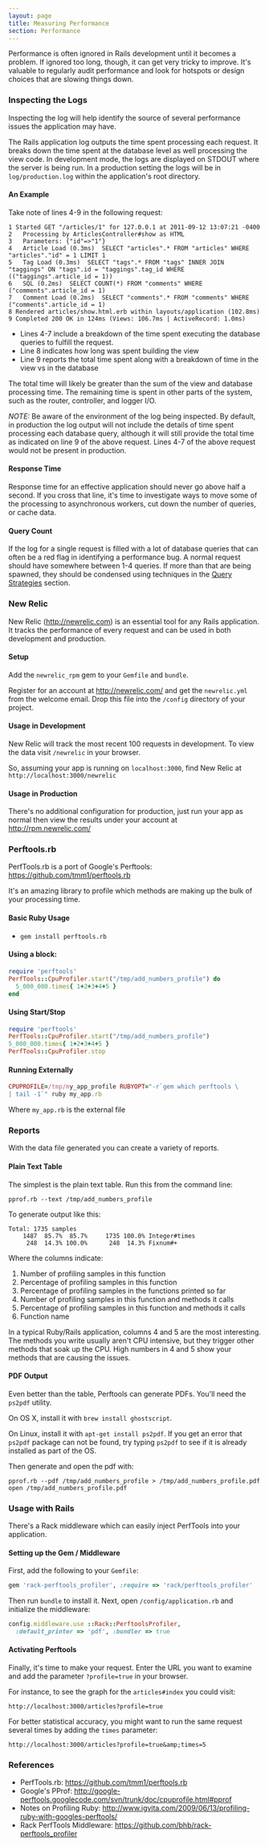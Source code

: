 ```yaml
---
layout: page
title: Measuring Performance
section: Performance
---
```


Performance is often ignored in Rails development until it becomes a problem. If ignored too long, though, it can get very tricky to improve. It's valuable to regularly audit performance and look for hotspots or design choices that are slowing things down.

### Inspecting the Logs

Inspecting the log will help identify the source of several performance issues the application may have.

The Rails application log outputs the time spent processing each request.  It breaks down the time spent at the database level as well processing the view code.  In development mode, the logs are displayed on STDOUT where the server is being run.  In a production setting the logs will be in `log/production.log` within the application's root directory.

#### An Example

Take note of lines 4-9 in the following request:

```text
1 Started GET "/articles/1" for 127.0.0.1 at 2011-09-12 13:07:21 -0400
2   Processing by ArticlesController#show as HTML
3   Parameters: {"id"=>"1"}
4   Article Load (0.3ms)  SELECT "articles".* FROM "articles" WHERE "articles"."id" = 1 LIMIT 1
5   Tag Load (0.3ms)  SELECT "tags".* FROM "tags" INNER JOIN "taggings" ON "tags".id = "taggings".tag_id WHERE (("taggings".article_id = 1))
6   SQL (0.2ms)  SELECT COUNT(*) FROM "comments" WHERE ("comments".article_id = 1)
7   Comment Load (0.2ms)  SELECT "comments".* FROM "comments" WHERE ("comments".article_id = 1)
8 Rendered articles/show.html.erb within layouts/application (102.8ms)
9 Completed 200 OK in 124ms (Views: 106.7ms | ActiveRecord: 1.0ms)
```

* Lines 4-7 include a breakdown of the time spent executing the database queries to fulfill the request.
* Line 8 indicates how long was spent building the view
* Line 9 reports the total time spent along with a breakdown of time in the view vs in the database

The total time will likely be greater than the sum of the view and database processing time.  The remaining time is spent in other parts of the system, such as the router, controller, and logger I/O.

*NOTE:* Be aware of the environment of the log being inspected.  By default, in production the log output will not include the details of time spent processing each database query, although it will still provide the total time as indicated on line 9 of the above request.  Lines 4-7 of the above request would not be present in production.

#### Response Time

Response time for an effective application should never go above half a second. If you cross that line, it's time to investigate ways to move some of the processing to asynchronous workers, cut down the number of queries, or cache data.

#### Query Count

If the log for a single request is filled with a lot of database queries that can often be a red flag in identifying a performance bug.  A normal request should have somewhere between 1-4 queries.  If more than that are being spawned, they should be condensed using techniques in the [Query Strategies](/topics/performance/queries.html) section.

### New Relic

New Relic (http://newrelic.com) is an essential tool for any Rails application. It tracks the performance of every request and can be used in both development and production.

#### Setup

Add the `newrelic_rpm` gem to your `Gemfile` and `bundle`.

Register for an account at http://newrelic.com/ and get the `newrelic.yml` from the welcome email. Drop this file into the `/config` directory of your project.

#### Usage in Development

New Relic will track the most recent 100 requests in development. To view the data visit `/newrelic` in your browser.

So, assuming your app is running on `localhost:3000`, find New Relic at `http://localhost:3000/newrelic`

#### Usage in Production

There's no additional configuration for production, just run your app as normal then view the results under your account at http://rpm.newrelic.com/

### Perftools.rb

PerfTools.rb is a port of Google's Perftools: https://github.com/tmm1/perftools.rb

It's an amazing library to profile which methods are making up the bulk of your processing time.

#### Basic Ruby Usage

* `gem install perftools.rb`

#### Using a block:

```ruby
require 'perftools'
PerfTools::CpuProfiler.start("/tmp/add_numbers_profile") do
  5_000_000.times{ 1+2+3+4+5 }
end
```

#### Using Start/Stop

```ruby
require 'perftools'
PerfTools::CpuProfiler.start("/tmp/add_numbers_profile")
5_000_000.times{ 1+2+3+4+5 }
PerfTools::CpuProfiler.stop
```

#### Running Externally

```ruby
CPUPROFILE=/tmp/my_app_profile RUBYOPT="-r`gem which perftools \
| tail -1`" ruby my_app.rb
```

Where `my_app.rb` is the external file

### Reports

With the data file generated you can create a variety of reports. 

#### Plain Text Table

The simplest is the plain text table. Run this from the command line:

```
pprof.rb --text /tmp/add_numbers_profile
```

To generate output like this:

```
Total: 1735 samples
    1487  85.7%  85.7%     1735 100.0% Integer#times
     248  14.3% 100.0%      248  14.3% Fixnum#+
```

Where the columns indicate:

1. Number of profiling samples in this function
2. Percentage of profiling samples in this function
3. Percentage of profiling samples in the functions printed so far
4. Number of profiling samples in this function and methods it calls
5. Percentage of profiling samples in this function and methods it calls
6. Function name

In a typical Ruby/Rails application, columns 4 and 5 are the most interesting. The methods you write usually aren't CPU intensive, but they trigger other methods that soak up the CPU. High numbers in 4 and 5 show your methods that are causing the issues.

#### PDF Output

Even better than the table, Perftools can generate PDFs. You'll need the `ps2pdf` utility.

On OS X, install it with `brew install ghostscript`.

On Linux, install it with `apt-get install ps2pdf`. If you get an error that `ps2pdf` package can not be found, try typing `ps2pdf` to see if it is already installed as part of the OS.

Then generate and open the pdf with:

```
pprof.rb --pdf /tmp/add_numbers_profile > /tmp/add_numbers_profile.pdf
open /tmp/add_numbers_profile.pdf
```

### Usage with Rails

There's a Rack middleware which can easily inject PerfTools into your application. 

#### Setting up the Gem / Middleware

First, add the following to your `Gemfile`:

```ruby
gem 'rack-perftools_profiler', :require => 'rack/perftools_profiler'
```

Then run `bundle` to install it. Next, open `/config/application.rb` and initialize the middleware:

```ruby
config.middleware.use ::Rack::PerftoolsProfiler, 
  :default_printer => 'pdf', :bundler => true
```

#### Activating Perftools

Finally, it's time to make your request. Enter the URL you want to examine and add the parameter `?profile=true` in your browser. 

For instance, to see the graph for the `articles#index` you could visit: 

```plain
http://localhost:3000/articles?profile=true
```

For better statistical accuracy, you might want to run the same request several times by adding the `times` parameter:  

```plain
http://localhost:3000/articles?profile=true&amp;times=5
```

### References

* PerfTools.rb: https://github.com/tmm1/perftools.rb
* Google's PProf:  http://google-perftools.googlecode.com/svn/trunk/doc/cpuprofile.html#pprof
* Notes on Profiling Ruby:  http://www.igvita.com/2009/06/13/profiling-ruby-with-googles-perftools/
* Rack PerfTools Middleware: https://github.com/bhb/rack-perftools_profiler

